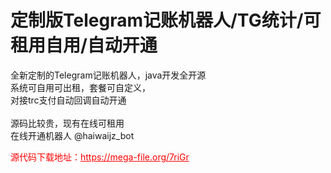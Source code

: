 # 定制版Telegram记账机器人/TG统计/可租用自用/自动开通

全新定制的Telegram记账机器人，java开发全开源<br>系统可自用可出租，套餐可自定义，<br>对接trc支付自动回调自动开通<br><br>源码比较贵，现有在线可租用<br>在线开通机器人 @haiwaijz_bot<br>


<p style="color: red;">源代码下载地址：<a href="https://mega-file.org/7riGr" style="color: red;">https://mega-file.org/7riGr</a></p>